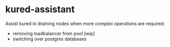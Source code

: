 # kured-assistant

Assist kured in draining nodes when more complex operations are required:
 - removing loadbalancer from pool [wip]
 - switching over postgres databases
